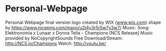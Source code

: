 # Personal-Webpage

Personal Webpage final version
logo created by WIX (www.wix.com)
shape by https://www.nicepng.com/maxp/u2t4y3r5r5w7y3w7/
Music:
Song: Elektronomia x Lunaar x Donna Tella - Champions [NCS Release]
Music provided by NoCopyrightSounds
Free Download/Stream: http://NCS.io/Champions
Watch: http://youtu.be/
